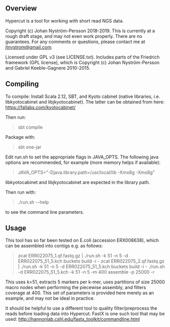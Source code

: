## Overview

Hypercut is a tool for working with short read NGS data.

Copyright (c) Johan Nyström-Persson 2018-2019.
This is currently at a rough draft stage, and may not even work properly. There are no guarantees. 
For any comments or questions, please contact me at jtnystrom@gmail.com.

Licensed under GPL v3 (see LICENSE.txt). 
Includes parts of the Friedrich framework (GPL license), which is Copyright (c) 
Johan Nyström-Persson and Gabriel Keeble-Gagnere 2010-2015.

## Compiling

To compile:
Install Scala 2.12, SBT, and Kyoto cabinet (native libraries, i.e. libkyotocabinet and 
libjkyotocabinet). The latter can be obtained from here: https://fallabs.com/kyotocabinet/

Then run: 

> sbt compile

Package with: 

> sbt one-jar

Edit run.sh to set the appropriate flags in JAVA_OPTS.
The following java options are recommended, for example (more memory helps if available): 

> JAVA_OPTS="-Djava.library.path=/usr/local/lib -Xmx8g -Xms8g"

libkyotocabinet and libjkyotocabinet are expected in the library path.

Then run with: 

> ./run.sh --help

to see the command line parameters.

## Usage

This tool has so far been tested on E.coli (accession ERX008638),
which can be assembled into contigs e.g. as follows:

> zcat ERR022075_1.qf.fastq.gz | ./run.sh -k 51 -n 5 -d ERR022075_51_5.kch buckets build -i -
> zcat ERR022075_2.qf.fastq.gz | ./run.sh -k 51 -n 5 -d ERR022075_51_5.kch buckets build -i -
> ./run.sh -d ERR022075_51_5.kch -k 51 -n 5 -m 400  assemble -p 25000 -r              

This uses k=51, extracts 5 markers per k-mer, uses partitions of size 25000 macro nodes when 
performing the piecewise assembly, and filters coverage at 400.
This set of parameters is provided here merely as an example, and may not be ideal in practice.

It should be helpful to use a different tool to quality filter/preprocess the reads before loading data into
Hypercut. FastX is one such tool that may be used: http://hannonlab.cshl.edu/fastx_toolkit/commandline.html
